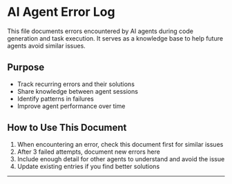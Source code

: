 # AI Agent Error Log

This file documents errors encountered by AI agents during code generation and task execution. It serves as a knowledge base to help future agents avoid similar issues.

## Purpose

- Track recurring errors and their solutions
- Share knowledge between agent sessions
- Identify patterns in failures
- Improve agent performance over time

## How to Use This Document

1. When encountering an error, check this document first for similar issues
2. After 3 failed attempts, document new errors here
3. Include enough detail for other agents to understand and avoid the issue
4. Update existing entries if you find better solutions

---

<!-- Error entries will be added below this line -->